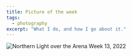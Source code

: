 ```yaml
---
title: Picture of the week
tags:
  - photography
excerpt: "What I do, and how I go about it."
---
```

![Northern Light over the Arena](https://res.cloudinary.com/dbi2zounq/image/upload/v1649163155/Picture%20of%20the%20week/2022%20week%2013.jpg)
Week 13, 2022